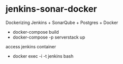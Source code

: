 # jenkins-sonar-docker
Dockerizing Jenkins + SonarQube + Postgres + Docker

* docker-compose build
* docker-compose -p serverstack up

access jenkins container
* docker exec -i -t jenkins bash
